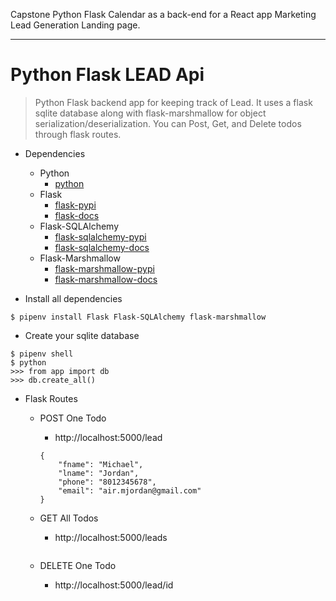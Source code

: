 Capstone Python Flask Calendar
as a back-end for a React app 
Marketing Lead Generation Landing page.
____________________________________________________________________________________________________

# Python Flask LEAD Api
> Python Flask backend app for keeping track of Lead.  It uses a flask sqlite database along with flask-marshmallow for object serialization/deserialization.  You can Post, Get, and Delete todos through flask routes.
- Dependencies
  - Python
    - [python](https://www.python.org/)
  - Flask
    - [flask-pypi](https://pypi.org/project/Flask/)
    - [flask-docs](https://flask.palletsprojects.com/en/1.1.x/)
  - Flask-SQLAlchemy
    - [flask-sqlalchemy-pypi](https://pypi.org/project/Flask-SQLAlchemy/)
    - [flask-sqlalchemy-docs](https://flask-sqlalchemy.palletsprojects.com/en/2.x/)
  - Flask-Marshmallow
    - [flask-marshmallow-pypi](https://pypi.org/project/flask-marshmallow/)
    - [flask-marshmallow-docs](https://flask-marshmallow.readthedocs.io/)

- Install all dependencies
```
$ pipenv install Flask Flask-SQLAlchemy flask-marshmallow
```
- Create your sqlite database
```
$ pipenv shell
$ python
>>> from app import db
>>> db.create_all()
```
- Flask Routes
  - POST One Todo
    - http://localhost:5000/lead
    ```
    {
        "fname": "Michael",
        "lname": "Jordan",
        "phone": "8012345678",
        "email": "air.mjordan@gmail.com"
    }
    ```
  - GET All Todos
    - http://localhost:5000/leads
  
    ```
  - DELETE One Todo
    - http://localhost:5000/lead/id